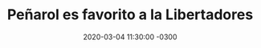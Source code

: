 ---
layout: post
category: Coqueto Escenario
date: 2020-03-04 11:30:00 -0300
title: Peñarol es favorito a la Libertadores
image: https://oceano.uy/api/images/programas/Abrepalabra/aDgPx-uPQ6Le.jpg
summary: Lubo Adusto y el día después de la derrota de los carboneros en Curitiba, que los deja como candidatos a levantar la sexta
file: https://audios.oceanofm.com/programas/Abrepalabra/20-03-04Coqueto.mp3
duration: 27:25
oceanourl: https://oceano.uy/abrepalabra/coqueto-escenario/21007-penarol-es-favorito-a-la-libertadores
---